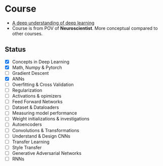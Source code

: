 # Course
- [A deep understanding of deep learning](https://www.udemy.com/course/deeplearning_x/)
- Course is from POV of **Neuroscientist**. More conceptual compared to other courses.

## Status
- [x] Concepts in Deep Learning
- [x] Math, Numpy & Pytorch
- [ ] Gradient Descent
- [x] ANNs
- [ ] Overfitting & Cross Validation
- [ ] Regularization
- [ ] Activations & opimizers
- [ ] Feed Forward Networks
- [ ] Dataset & Dataloaders
- [ ] Measuring model performance
- [ ] Weight initializations & investigations
- [ ] Autoencoders
- [ ] Convolutions & Transformations
- [ ] Understand & Design CNNs
- [ ] Transfer Learning
- [ ] Style Transfer
- [ ] Generative Adversarial Networks
- [ ] RNNs